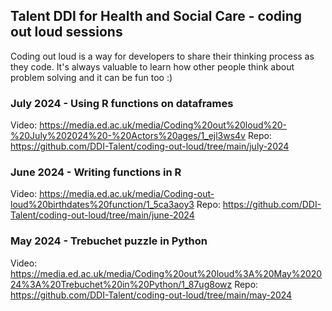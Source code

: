 ## Talent DDI for Health and Social Care - coding out loud sessions

Coding out loud is a way for developers to share their thinking process as they code. It's always valuable to learn how other people think about problem solving and it can be fun too :) 

### July 2024 - Using R functions on dataframes
Video: https://media.ed.ac.uk/media/Coding%20out%20loud%20-%20July%202024%20-%20Actors%20ages/1_ejl3ws4v
Repo: https://github.com/DDI-Talent/coding-out-loud/tree/main/july-2024

### June 2024 - Writing functions in R
Video: https://media.ed.ac.uk/media/Coding-out-loud%20birthdates%20function/1_5ca3aoy3
Repo: https://github.com/DDI-Talent/coding-out-loud/tree/main/june-2024

### May 2024 - Trebuchet puzzle in Python
Video: https://media.ed.ac.uk/media/Coding%20out%20loud%3A%20May%202024%3A%20Trebuchet%20in%20Python/1_87ug8owz
Repo: https://github.com/DDI-Talent/coding-out-loud/tree/main/may-2024

